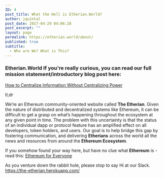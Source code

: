 ```yaml
---
ID: 4
post_title: What the Hell is Etherian.World?
author: jquintal
post_date: 2017-04-29 04:06:28
post_excerpt: ""
layout: page
permalink: https://etherian.world/about/
published: true
subtitle:
  - Who are We? What is This?
---
```

### Etherian.World If you're really curious, you can read our full mission statement/introductory blog post here:

[How to Centralize Information Without Centralizing Power][1]

tl;dr

We’re an Ethereum community-oriented website called <strong>The Etherian</strong>. Given the nature of distributed and decentralized systems like Ethereum, it can be difficult to get a grasp on what’s happening throughout the ecosystem at any given point in time. The problem with this uncertainty is that the status of an individual dapp or protocol feature has an amplified effect on all developers, token holders, and users. Our goal is to help bridge this gap by fostering communication, and delivering <strong>Etherians</strong> across the world all the news and resources from around the <strong>Ethereum Ecosystem</strong>.

If you somehow found your way here, but have no clue what <strong>Ethereum</strong> is - read this: [Ethereum for Everyone][2]

As you venture down the rabbit hole, please stop to say Hi at our Slack.
<a href="https://the-etherian.herokuapp.com/">https://the-etherian.herokuapp.com/</a>

[1]: https://medium.com/etherian/how-to-centralize-information-without-centralizing-power-ae36d41020f4
[2]: https://medium.com/@Ethereum_AI/ethereum-for-everyone-2846efa35815